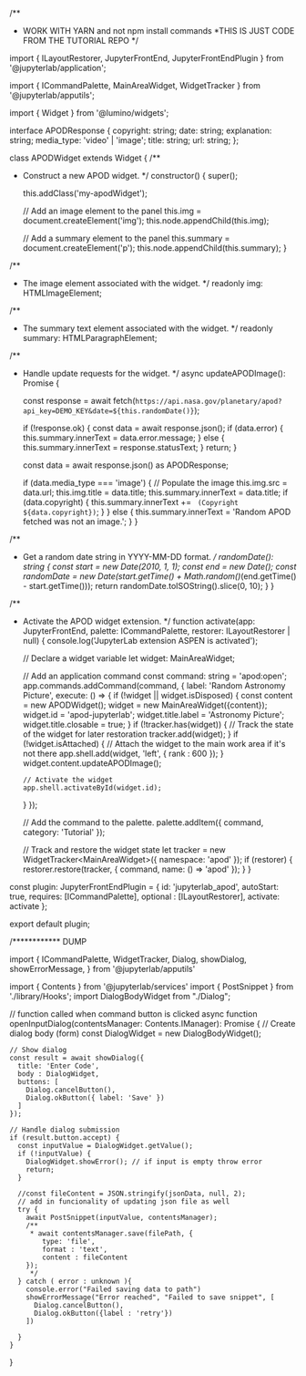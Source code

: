 /**
 * WORK WITH YARN and not npm install commands
 *THIS IS JUST CODE FROM THE TUTORIAL REPO
 */

import {
  ILayoutRestorer,
  JupyterFrontEnd,
  JupyterFrontEndPlugin
} from '@jupyterlab/application';

import {
  ICommandPalette,
  MainAreaWidget,
  WidgetTracker
} from '@jupyterlab/apputils';

import { Widget } from '@lumino/widgets';

interface APODResponse {
  copyright: string;
  date: string;
  explanation: string;
  media_type: 'video' | 'image';
  title: string;
  url: string;
};

class APODWidget extends Widget {
  /**
  * Construct a new APOD widget.
  */
  constructor() {
    super();

    this.addClass('my-apodWidget'); 

    // Add an image element to the panel
    this.img = document.createElement('img');
    this.node.appendChild(this.img);

    // Add a summary element to the panel
    this.summary = document.createElement('p');
    this.node.appendChild(this.summary);
  }

  /**
  * The image element associated with the widget.
  */
  readonly img: HTMLImageElement;

  /**
  * The summary text element associated with the widget.
  */
  readonly summary: HTMLParagraphElement;

  /**
  * Handle update requests for the widget.
  */
  async updateAPODImage(): Promise<void> {

    const response = await fetch(`https://api.nasa.gov/planetary/apod?api_key=DEMO_KEY&date=${this.randomDate()}`);

    if (!response.ok) {
      const data = await response.json();
      if (data.error) {
        this.summary.innerText = data.error.message;
      } else {
        this.summary.innerText = response.statusText;
      }
      return;
    }

    const data = await response.json() as APODResponse;

    if (data.media_type === 'image') {
      // Populate the image
      this.img.src = data.url;
      this.img.title = data.title;
      this.summary.innerText = data.title;
      if (data.copyright) {
        this.summary.innerText += ` (Copyright ${data.copyright})`;
      }
    } else {
      this.summary.innerText = 'Random APOD fetched was not an image.';
    }
  }

  /**
  * Get a random date string in YYYY-MM-DD format.
  */
  randomDate(): string {
    const start = new Date(2010, 1, 1);
    const end = new Date();
    const randomDate = new Date(start.getTime() + Math.random()*(end.getTime() - start.getTime()));
    return randomDate.toISOString().slice(0, 10);
  }
}

/**
* Activate the APOD widget extension.
*/
function activate(app: JupyterFrontEnd, palette: ICommandPalette, restorer: ILayoutRestorer | null) {
  console.log('JupyterLab extension ASPEN is activated');

  // Declare a widget variable
  let widget: MainAreaWidget<APODWidget>;

  // Add an application command
  const command: string = 'apod:open';
  app.commands.addCommand(command, {
    label: 'Random Astronomy Picture',
    execute: () => {
      if (!widget || widget.isDisposed) {
        const content = new APODWidget();
        widget = new MainAreaWidget({content});
        widget.id = 'apod-jupyterlab';
        widget.title.label = 'Astronomy Picture';
        widget.title.closable = true;
      }
      if (!tracker.has(widget)) {
        // Track the state of the widget for later restoration
        tracker.add(widget);
      }
      if (!widget.isAttached) {
        // Attach the widget to the main work area if it's not there
        app.shell.add(widget, 'left', { rank : 600 });
      }
      widget.content.updateAPODImage();

      // Activate the widget
      app.shell.activateById(widget.id);
    }
  });

  // Add the command to the palette.
  palette.addItem({ command, category: 'Tutorial' });

  // Track and restore the widget state
  let tracker = new WidgetTracker<MainAreaWidget<APODWidget>>({
    namespace: 'apod'
  });
  if (restorer) {
    restorer.restore(tracker, {
      command,
      name: () => 'apod'
    });
  }
}

const plugin: JupyterFrontEndPlugin<void> = {
  id: 'jupyterlab_apod',
  autoStart: true,
  requires: [ICommandPalette],
  optional : [ILayoutRestorer],
  activate: activate
};

export default plugin;



/************ DUMP

import {
    ICommandPalette,
    WidgetTracker, Dialog,
    showDialog, showErrorMessage,
} from '@jupyterlab/apputils'

import { Contents } from '@jupyterlab/services'
import { PostSnippet } from './library/Hooks';
import DialogBodyWidget from "./Dialog";

// function called when command button is clicked
async function openInputDialog(contentsManager: Contents.IManager): Promise<void> {
    // Create dialog body (form)
    const DialogWidget = new DialogBodyWidget();
  
    // Show dialog
    const result = await showDialog({
      title: 'Enter Code',
      body : DialogWidget,
      buttons: [
        Dialog.cancelButton(),
        Dialog.okButton({ label: 'Save' })
      ] 
    });    
  
    // Handle dialog submission
    if (result.button.accept) {
      const inputValue = DialogWidget.getValue();
      if (!inputValue) {
        DialogWidget.showError(); // if input is empty throw error
        return;
      }

      //const fileContent = JSON.stringify(jsonData, null, 2);
      // add in funcionality of updating json file as well
      try {
        await PostSnippet(inputValue, contentsManager);
        /**
         * await contentsManager.save(filePath, {
            type: 'file',
            format : 'text',
            content : fileContent
        });
         */
      } catch ( error : unknown ){
        console.error("Failed saving data to path")
        showErrorMessage("Error reached", "Failed to save snippet", [
          Dialog.cancelButton(),
          Dialog.okButton({label : 'retry'})
        ])
        
      }
    }
  }